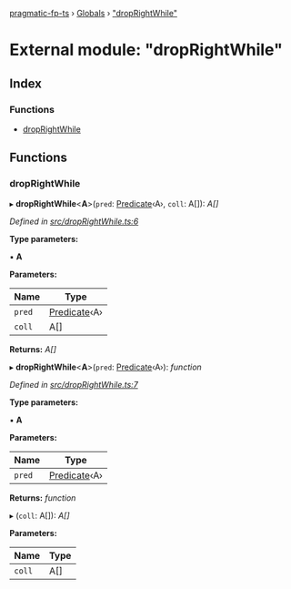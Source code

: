 [pragmatic-fp-ts](../README.md) › [Globals](../globals.md) › ["dropRightWhile"](_droprightwhile_.md)

# External module: "dropRightWhile"

## Index

### Functions

* [dropRightWhile](_droprightwhile_.md#droprightwhile)

## Functions

###  dropRightWhile

▸ **dropRightWhile**<**A**>(`pred`: [Predicate](_types_.md#predicate)‹A›, `coll`: A[]): *A[]*

*Defined in [src/dropRightWhile.ts:6](https://github.com/hermann-p/pragmatic-fp-ts/blob/d79a7fd/src/dropRightWhile.ts#L6)*

**Type parameters:**

▪ **A**

**Parameters:**

Name | Type |
------ | ------ |
`pred` | [Predicate](_types_.md#predicate)‹A› |
`coll` | A[] |

**Returns:** *A[]*

▸ **dropRightWhile**<**A**>(`pred`: [Predicate](_types_.md#predicate)‹A›): *function*

*Defined in [src/dropRightWhile.ts:7](https://github.com/hermann-p/pragmatic-fp-ts/blob/d79a7fd/src/dropRightWhile.ts#L7)*

**Type parameters:**

▪ **A**

**Parameters:**

Name | Type |
------ | ------ |
`pred` | [Predicate](_types_.md#predicate)‹A› |

**Returns:** *function*

▸ (`coll`: A[]): *A[]*

**Parameters:**

Name | Type |
------ | ------ |
`coll` | A[] |
